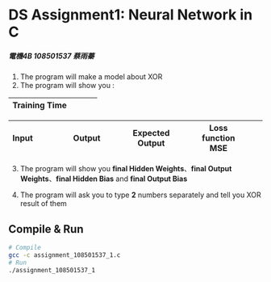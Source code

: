 # DS Assignment1: Neural Network in C
##### 電機4B 108501537 蔡雨蓁

1. The program will make a model about XOR 
2. The program will show you :

|Training Time|&emsp; &emsp;|
|------|------|

|Input |&emsp; |&emsp; |Output|&emsp;&emsp;|Expected Output |&emsp;&emsp; |Loss function MSE |&emsp;&emsp;   |
|------|---|--------|------|-----|----------------|-----|-----|------|

3. The program will show you **final Hidden Weights**、**final Output Weights**、**final Hidden Bias** and **final Output Bias**

4. The program will ask you to type **2** numbers separately and tell you XOR result of them

## Compile & Run
```sh
# Compile
gcc -c assignment_108501537_1.c
# Run
./assignment_108501537_1
```
